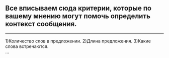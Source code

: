 ## Все вписываем сюда критерии, которые по вашему мнению могут помочь определить контекст сообщения. 
________________
1)Количество слов в предложении. 
2)Длина предложения. 
3)Какие слова встречаются.  
...
